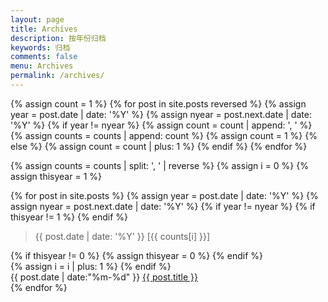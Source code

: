 ```yaml
---
layout: page
title: Archives
description: 按年份归档
keywords: 归档
comments: false
menu: Archives
permalink: /archives/
---
```


<section class="container posts-content">

{% assign count = 1 %}
{% for post in site.posts reversed %}
    {% assign year = post.date | date: '%Y' %}
    {% assign nyear = post.next.date | date: '%Y' %}
    {% if year != nyear %}
        {% assign count = count | append: ', ' %}
        {% assign counts = counts | append: count %}
        {% assign count = 1 %}
    {% else %}
        {% assign count = count | plus: 1 %}
    {% endif %}
{% endfor %}

{% assign counts = counts | split: ', ' | reverse %}
{% assign i = 0 %}
{% assign thisyear = 1 %}

{% for post in site.posts %}
    {% assign year = post.date | date: '%Y' %}
    {% assign nyear = post.next.date | date: '%Y' %}
    {% if year != nyear %}
        {% if thisyear != 1 %}
            </div>
        {% endif %}
<blockquote>{{ post.date | date: '%Y' }} [{{ counts[i] }}]</blockquote>
        {% if thisyear != 0 %}
            {% assign thisyear = 0 %}
        {% endif %}
        <div class="posts-list">
        {% assign i = i | plus: 1 %}
    {% endif %}
    
<div class="posts-list-item">
    <span class="posts-list-meta">{{ post.date | date:"%m-%d" }}</span>
    <a class="posts-list-name" href="{{ site.url }}{{ post.url }}">{{ post.title }}</a>
</div>
{% endfor %}
</div>
</section>
